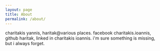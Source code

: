 ```yaml
---
layout: page
title: About
permalink: /about/
---
```


charitakis yannis, haritak@various places. facebook charitakis.ioannis, github haritak, linked in charitakis ioannis. i'm sure something is missing, but i always forget.



